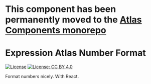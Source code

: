 # This component has been permanently moved to the [Atlas Components monorepo](https://github.com/ebi-gene-expression-group/atlas-components)

# Expression Atlas Number Format

[![License](https://img.shields.io/badge/License-Apache%202.0-blue.svg)](https://opensource.org/licenses/Apache-2.0) [![License: CC BY 4.0](https://img.shields.io/badge/License-CC%20BY%204.0-lightgrey.svg)](https://creativecommons.org/licenses/by/4.0/)

Format numbers nicely. With React.
